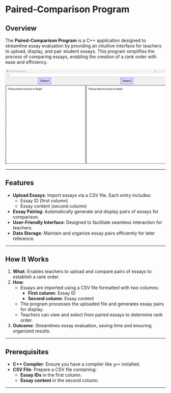 # Paired-Comparison Program  

## Overview  
The **Paired-Comparison Program** is a C++ application designed to streamline essay evaluation by providing an intuitive interface for teachers to upload, display, and pair student essays. This program simplifies the process of comparing essays, enabling the creation of a rank order with ease and efficiency.  

![Program Picture](Program_Picture.png)

---

## Features  
- **Upload Essays**: Import essays via a CSV file. Each entry includes:  
  - Essay ID (first column)  
  - Essay content (second column)  
- **Essay Pairing**: Automatically generate and display pairs of essays for comparison.  
- **User-Friendly Interface**: Designed to facilitate seamless interaction for teachers.  
- **Data Storage**: Maintain and organize essay pairs efficiently for later reference.  

---

## How It Works  
1. **What**: Enables teachers to upload and compare pairs of essays to establish a rank order.  
2. **How**:  
   - Essays are imported using a CSV file formatted with two columns:  
     - **First column**: Essay ID  
     - **Second column**: Essay content  
   - The program processes the uploaded file and generates essay pairs for display.  
   - Teachers can view and select from paired essays to determine rank order.  
3. **Outcome**: Streamlines essay evaluation, saving time and ensuring organized results.  

---

## Prerequisites  
- **C++ Compiler**: Ensure you have a compiler like `g++` installed.  
- **CSV File**: Prepare a CSV file containing:  
  - **Essay IDs** in the first column.  
  - **Essay content** in the second column.  

---
